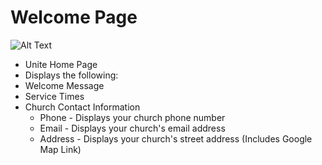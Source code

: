 # Welcome Page

![Alt Text](https://github.com/concordia-publishing-house/unite-help/raw/master//images/WelcomeTabHomePage.JPG "")

* Unite Home Page
* Displays the following:
 * Welcome Message
 *  Service Times
 *  Church Contact Information
     * Phone - Displays your church phone number
     * Email - Displays your church's email address
     * Address - Displays your church's street address (Includes Google Map Link)



 


